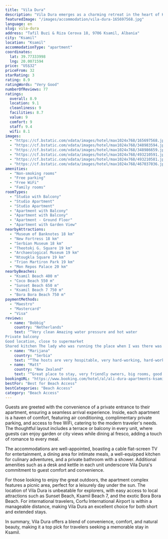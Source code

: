 ```yaml
---
title: "Vila Dura"
description: "Vila Dura emerges as a charming retreat in the heart of Ksamil, a stone's throw away from the pristine shores of Ksamil Beach and the vibrant Coco Beach."
featuredImage: "/images/accommodation/vila-dura-165697568.jpg"
language: en
slug: vila-dura
address: "Tafil Buzi & Riza Cerova 18, 9706 Ksamil, Albania"
city: "Ksamil"
location: "Ksamil"
accommodationType: "apartment"
coordinates:
  lat: 39.77333998
  lng: 20.0071594
price: "US$32"
priceFrom: 32
starRating: 3
rating: 8.9
ratingWords: "Very Good"
numberOfReviews: 77
ratings:
  overall: 8.9
  location: 9.1
  cleanliness: 9
  facilities: 8.7
  value: 9
  comfort: 9
  staff: 9.4
  wifi: 8.1
images:
  - "https://cf.bstatic.com/xdata/images/hotel/max1024x768/165697568.jpg?k=bfee893a8ac9c246c6caae7e73d61cc82a295717eda9d21d5fbb2d04543deda1&o=&hp=1"
  - "https://cf.bstatic.com/xdata/images/hotel/max1024x768/348983594.jpg?k=46b01825d217baff11c626bc8b3daaa1ce5079e1afca6fa36c64d6c7fbc15fb9&o=&hp=1"
  - "https://cf.bstatic.com/xdata/images/hotel/max1024x768/348986659.jpg?k=f5ea15ceb34b6af33ecabbba465721595e524ae0bc4aeef576901f64adebb1e7&o=&hp=1"
  - "https://cf.bstatic.com/xdata/images/hotel/max1024x768/493210591.jpg?k=cb5841fbc6553dfec7202caf542fc4f166ddd2564032c4d750941505d10ea299&o=&hp=1"
  - "https://cf.bstatic.com/xdata/images/hotel/max1024x768/493210581.jpg?k=091c7c9fe2ebe6bf52a8caf49c5c5856086e1a64b957569750fdf296bfe13065&o=&hp=1"
  - "https://cf.bstatic.com/xdata/images/hotel/max1024x768/467037036.jpg?k=b88d012e6df0bb82e24cef29e06978e129af583d134ea499d2dfef4d3b806d36&o=&hp=1"
amenities:
  - "Non-smoking rooms"
  - "Free parking"
  - "Free WiFi"
  - "Family rooms"
roomTypes:
  - "Studio with Balcony"
  - "Studio Apartment"
  - "Studio Apartment"
  - "Apartment with Balcony"
  - "Apartment with Balcony"
  - "Apartment - Ground Floor"
  - "Apartment with Garden View"
nearbyAttractions:
  - "Museum of Banknotes 18 km"
  - "New Fortress 18 km"
  - "Serbian Museum 18 km"
  - "Theotoki G. Square 19 km"
  - "Archaeological Museum 19 km"
  - "Ntougkla Square 19 km"
  - "Trion Martiron Park 19 km"
  - "Mon Repos Palace 20 km"
nearbyBeaches:
  - "Ksamil Beach 400 m"
  - "Coco Beach 550 m"
  - "Sunset Beach 650 m"
  - "Ksamil Beach 7 750 m"
  - "Bora Bora Beach 750 m"
paymentMethods:
  - "Maestro"
  - "Mastercard"
  - "Visa"
reviews:
  - name: "Bobbig"
    country: "Netherlands"
    text: "“Very clean Amazing water pressure and hot water
Private balcony
Good location, close to supermarket
Shared kitchen The lady who was running the place when I was there was very friendly, I got sick during my stay and she lent me a water kettle to...”"
  - name: "Marijana"
    country: "Serbia"
    text: "“The hosts are very hospitable, very hard-working, hard-working people, very positive, as are the other guests, all happy and satisfied! I would warmly recommend this apartment and the hosts to everyone. All the Best.”"
  - name: "Matt"
    country: "New Zealand"
    text: "“Great place to stay, very friendly owners, big rooms, good value. I recommend going down to The Last Bay to avoid the chaos of Ksamil”"
bookingURL: "https://www.booking.com/hotel/al/ali-dura-apartments-ksamil.en-gb.html?aid=8035640"
bestFor: "Best for Beach Access"
bestCategories: "Beach Access"
category: "Beach Access"
---
```


Guests are greeted with the convenience of a private entrance to their apartment, ensuring a seamless arrival experience. Inside, each apartment is a haven of comfort, featuring air conditioning, complimentary private parking, and access to free WiFi, catering to the modern traveler's needs. The thoughtful layout includes a terrace or balcony in every unit, where guests can enjoy garden or city views while dining al fresco, adding a touch of romance to every meal.

The accommodations are well-appointed, boasting a cable flat-screen TV for entertainment, a dining area for intimate meals, a well-equipped kitchen for culinary adventures, and a private bathroom with a shower. Additional amenities such as a desk and kettle in each unit underscore Vila Dura's commitment to guest comfort and convenience.

For those looking to enjoy the great outdoors, the apartment complex features a picnic area, perfect for a leisurely day under the sun. The location of Vila Dura is unbeatable for explorers, with easy access to local attractions such as Sunset Beach, Ksamil Beach 7, and the exotic Bora Bora Beach. For international travelers, Corfu International Airport is within a manageable distance, making Vila Dura an excellent choice for both short and extended stays.

In summary, Vila Dura offers a blend of convenience, comfort, and natural beauty, making it a top pick for travelers seeking a memorable stay in Ksamil.